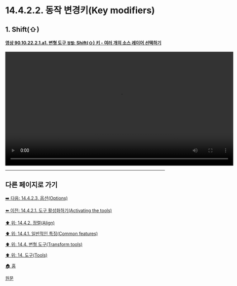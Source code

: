 # 14.4.2.2. 동작 변경키(Key modifiers)

<a id="14-04-02-02-s1"></a>

## 1. Shift(⇧)

<a id="90-10-22-02-01-a1"></a>

#### [영상 90.10.22.2.1.a1. 변형 도구 `정렬`: Shift(⇧) 키 - 여러 개의 소스 레이어 선택하기](./90-10-22-02-01-select_multiple_layers.md#90-10-22-02-01-a1)
<video controls="controls" width="720" src="https://github.com/wonder13662/gimp/assets/15767104/e611593d-76ff-4be9-9a33-aa20ce22af68"></video>

***

## 다른 페이지로 가기

[➡️ 다음: 14.4.2.3. 옵션(Options)](./14-04-02-03-00-options.md)

[⬅️ 이전: 14.4.2.1. 도구 활성화하기(Activating the tools)](./14-04-02-01-activating_the_tool.md)

[⬆️ 위: 14.4.2. 정렬(Align)](./14-04-02-00-align.md)

[⬆️ 위: 14.4.1. 일반적인 특징(Common features)](./14-04-01-00-common-features.md)

[⬆️ 위: 14.4. 변형 도구(Transform tools)](./14-04-00-transform-tools.md)

[⬆️ 위: 14. 도구(Tools)](./14-00-tools.md)

[🏠 홈](./00-home.md)

[원문](https://docs.gimp.org/2.10/ko/gimp-tool-align.html#idm14728)